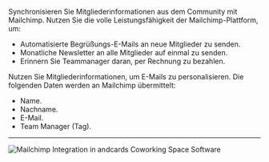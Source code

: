 Synchronisieren Sie Mitgliederinformationen aus dem Community mit Mailchimp. Nutzen Sie die volle Leistungsfähigkeit der Mailchimp-Plattform, um:

- Automatisierte Begrüßungs-E-Mails an neue Mitglieder zu senden.
- Monatliche Newsletter an alle Mitglieder auf einmal zu senden.
- Erinnern Sie Teammanager daran, per Rechnung zu bezahlen.

Nutzen Sie Mitgliederinformationen, um E-Mails zu personalisieren. Die folgenden Daten werden an Mailchimp übermittelt:

- Name.
- Nachname.
- E-Mail.
- Team Manager (Tag).

---

![Mailchimp Integration in andcards Coworking Space Software](https://d7ccq1i35b0cj.cloudfront.net/andcards-integrations-mailchimp-light-en-1920-1200.png)

